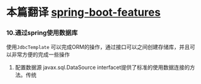 # 本篇翻译 [spring-boot-features](https://docs.spring.io/spring-boot/docs/2.2.6.RELEASE/reference/html/spring-boot-features.html)


### 10.通过spring使用数据库
使用`JdbcTemplate` 可以完成ORM的操作，通过接口可以之间创建存储库，并且可以非常方便的完成一些操作 <br>
1. 配置数据源
javax.sql.DataSource interfacet提供了标准的使用数据连接的方法。传统
